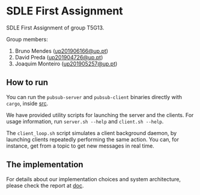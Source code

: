 # SDLE First Assignment

SDLE First Assignment of group T5G13.

Group members:

1. Bruno Mendes (up201906166@up.pt)
2. David Preda (up201904726@up.pt)
3. Joaquim Monteiro (up201905257@up.pt)

## How to run

You can run the `pubsub-server` and `pubsub-client` binaries directly with `cargo`, inside [src](src/).

We have provided utility scripts for launching the server and the clients. For usage information, run `server.sh --help` and `client.sh --help`.

The `client_loop.sh` script simulates a client background daemon, by launching clients repeatedly performing the same action. You can, for instance, get from a topic to get new messages in real time.

## The implementation

For details about our implementation choices and system architecture, please check the report at [doc](doc/).